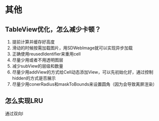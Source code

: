 # 其他

## TableView优化，怎么减少卡顿？

1. 提前计算并缓存好高度
2. 滑动的时候按需加载图片，用SDWebImage就可以实现异步加载
3. 正确使用reusedIdentifier来重用cell
4. 尽量少用或者不用透明图层
5. 减少subView的层级和数量
6. 尽量少用addView的方式给Cell动态添加View，可以先初始化好，通过控制hidden的方式是否展示
7. 尽量少用conerRadius和maskToBounds来设置圆角（因为会导致离屏渲染）

## 怎么实现LRU

通过双向l

## 






